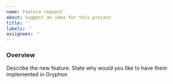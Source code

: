 ```yaml
---
name: Feature request
about: Suggest an idea for this project
title: ''
labels: ''
assignees: ''
---
```


### Overview
Describe the new feature. State why would you like to have them implemented in Gryphon
